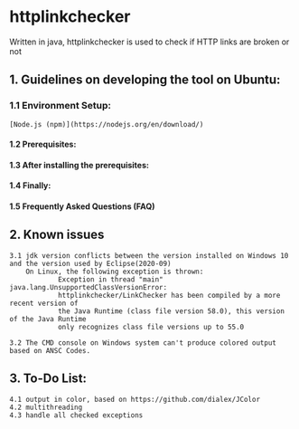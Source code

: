 # httplinkchecker
Written in java, httplinkchecker is used to check if HTTP links are broken or not

##  1. Guidelines on developing the tool on Ubuntu:

###  	1.1 Environment Setup:
	[Node.js (npm)](https://nodejs.org/en/download/)

#### 	1.2 Prerequisites:
	
#### 	1.3 After installing the prerequisites:

#### 	1.4 Finally:

#### 	1.5 Frequently Asked Questions (FAQ)

##  2. Known issues
	3.1 jdk version conflicts between the version installed on Windows 10 and the version used by Eclipse(2020-09) 
		On Linux, the following exception is thrown:
				Exception in thread "main" java.lang.UnsupportedClassVersionError: 
				httplinkchecker/LinkChecker has been compiled by a more recent version of
				the Java Runtime (class file version 58.0), this version of the Java Runtime 
				only recognizes class file versions up to 55.0
				
	3.2 The CMD console on Windows system can't produce colored output based on ANSC Codes.
	
##  3. To-Do List:
	4.1 output in color, based on https://github.com/dialex/JColor
	4.2 multithreading
	4.3 handle all checked exceptions
